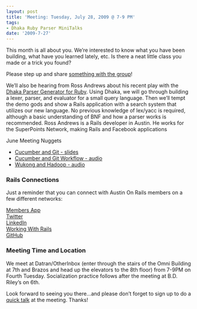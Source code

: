 ```yaml
---
layout: post
title: 'Meeting: Tuesday, July 28, 2009 @ 7-9 PM'
tags:
- Dhaka Ruby Parser MiniTalks
date: '2009-7-27'
---
```

This month is all about you. We’re interested to know what you have been building, what have you learned lately, etc. Is there a neat little class you made or a trick you found?

Please step up and share [something with the group](http://wiki.github.com/austinonrails/members/mini-talks-july-austin-on-rails-meeting)!

We’ll also be hearing from Ross Andrews about his recent play with the [Dhaka Parser Generator for Ruby](http://dhaka.rubyforge.org/). Using Dhaka, we will go through building a lexer, parser, and evaluator for a small query language. Then we’ll tempt the demo gods and show a Rails application with a search system that utilizes our new language. No previous knowledge of lex/yacc is required, although a basic understanding of BNF and how a parser works is recommended. Ross Andrews is a Rails developer in Austin. He works for the SuperPoints Network, making Rails and Facebook applications

June Meeting Nuggets

- [Cucumber and Git - slides](http://www.slideshare.net/techpeace/how-i-roll-a-cucumbergit-workflow)
- [Cucumber and Git Workflow - audio](https://github.com/austinonrails/Meetings/raw/master/2009/How_I_Roll_A_Cucumber_git_Workflow.mp3)
- [Wukong and Hadoop - audio](Processing_Large_Datasets_with_Ruby_and_Hadoop.mp3)

### Rails Connections

Just a reminder that you can connect with Austin On Rails members on a few different networks:

[Members App](http://members.austinonrails.org)  
 [Twitter](http://twitter.com/austinonrails)  
 [LinkedIn](http://www.linkedin.com/groups?gid=37006)  
 [Working With Rails](http://www.workingwithrails.com/group/4451-austin-on-rails)  
 [GitHub](http://github.com/austinonrails)

### Meeting Time and Location

We meet at Datran/OtherInbox (enter through the stairs of the Omni Building at 7th and Brazos and head up the elevators to the 8th floor) from 7-9PM on Fourth Tuesday. Socialization practice follows after the meeting at B.D. Riley’s on 6th.

Look forward to seeing you there…and please don’t forget to sign up to do a [quick talk](http://wiki.github.com/austinonrails/members/mini-talks-july-austin-on-rails-meeting) at the meeting. Thanks!

